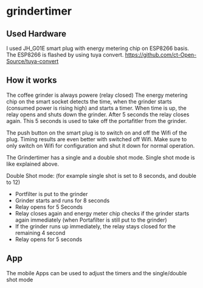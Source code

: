 # grindertimer

## Used Hardware
I used JH_G01E smart plug with energy metering chip on ESP8266 basis.
The ESP8266 is flashed by using tuya convert.
https://github.com/ct-Open-Source/tuya-convert

## How it works
The coffee grinder is always powere (relay closed)
The energy metering chip on the smart socket detects the time, when the grinder starts (consumed power is rising high) and starts a timer.
When time is up, the relay opens and shuts down the grinder. After 5 seconds the relay closes again. This 5 seconds is used to take off the portafitler from the grinder.

The push button on the smart plug is to switch on and off the Wifi of the plug. Timing results are even better with switched off Wifi. Make sure to only switch on Wifi for configuration and shut it down for normal operation.

The Grindertimer has a single and a double shot mode.
Single shot mode is like explained above.

Double Shot mode: (for example single shot is set to 8 seconds, and double to 12)
- Portfilter is put to the grinder
- Grinder starts and runs for 8 seconds
- Relay opens for 5 Seconds
- Relay closes again and energy meter chip checks if the grinder starts again immediately (when Portafilter is still put to the grinder)
- If the grinder runs up immediately, the relay stays closed for the remaining 4 second
- Relay opens for 5 seconds

## App
The mobile Apps can be used to adjust the timers and the single/double shot mode

